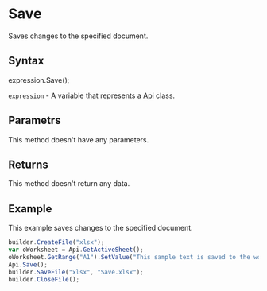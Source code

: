 # Save

Saves changes to the specified document.

## Syntax

expression.Save();

`expression` - A variable that represents a [Api](../Api.md) class.

## Parametrs

This method doesn't have any parameters.

## Returns

This method doesn't return any data.

## Example

This example saves changes to the specified document.

```javascript
builder.CreateFile("xlsx");
var oWorksheet = Api.GetActiveSheet();
oWorksheet.GetRange("A1").SetValue("This sample text is saved to the worksheet.");
Api.Save();
builder.SaveFile("xlsx", "Save.xlsx");
builder.CloseFile();
```